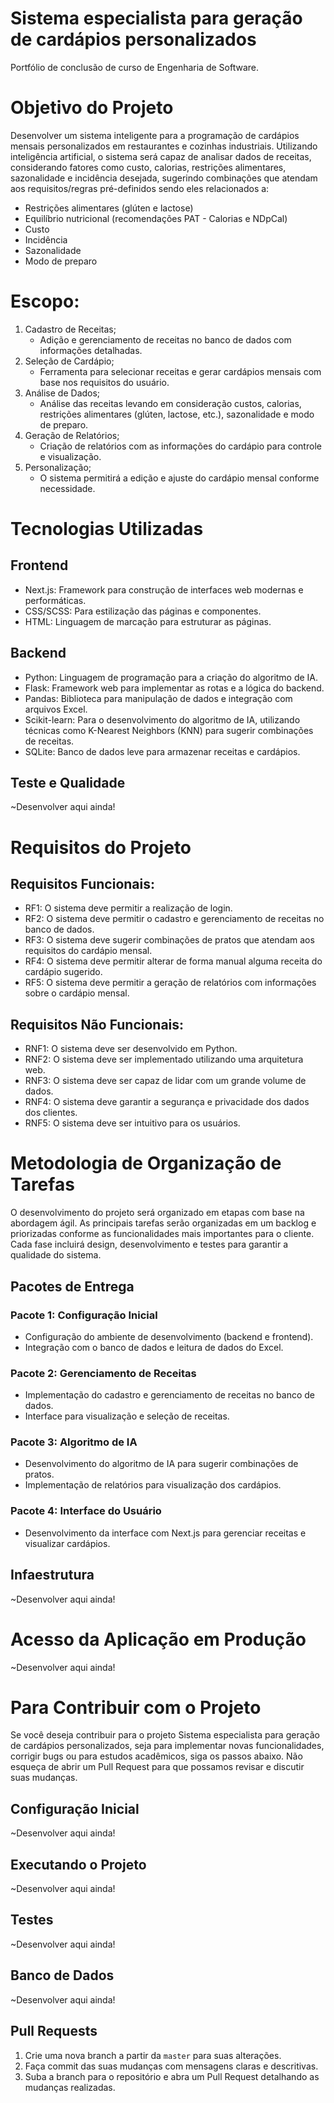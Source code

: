 # Sistema especialista para geração de cardápios personalizados
Portfólio de conclusão de curso de Engenharia de Software.

# Objetivo do Projeto
Desenvolver um sistema inteligente para a programação de cardápios mensais personalizados em restaurantes e cozinhas industriais. Utilizando inteligência artificial, o sistema será capaz de analisar dados de receitas, considerando fatores como custo, calorias, restrições alimentares, sazonalidade e incidência desejada, sugerindo combinações que atendam aos requisitos/regras pré-definidos sendo eles relacionados a:

* Restrições alimentares (glúten e lactose)
* Equilíbrio nutricional (recomendações PAT - Calorias e NDpCal)
* Custo
* Incidência
* Sazonalidade
* Modo de preparo

# Escopo:
1. Cadastro de Receitas;
   * Adição e gerenciamento de receitas no banco de dados com informações detalhadas.
2. Seleção de Cardápio;
   * Ferramenta para selecionar receitas e gerar cardápios mensais com base nos requisitos do usuário.
3. Análise de Dados;
   * Análise das receitas levando em consideração custos, calorias, restrições alimentares (glúten, lactose, etc.), sazonalidade e modo de preparo.
4. Geração de Relatórios;
   * Criação de relatórios com as informações do cardápio para controle e visualização.
5. Personalização;
   * O sistema permitirá a edição e ajuste do cardápio mensal conforme necessidade.

# Tecnologias Utilizadas
## Frontend
* Next.js: Framework para construção de interfaces web modernas e performáticas.
* CSS/SCSS: Para estilização das páginas e componentes.
* HTML: Linguagem de marcação para estruturar as páginas.

## Backend
* Python: Linguagem de programação para a criação do algoritmo de IA.
* Flask: Framework web para implementar as rotas e a lógica do backend.
* Pandas: Biblioteca para manipulação de dados e integração com arquivos Excel.
* Scikit-learn: Para o desenvolvimento do algoritmo de IA, utilizando técnicas como K-Nearest Neighbors (KNN) para sugerir combinações de receitas.
* SQLite: Banco de dados leve para armazenar receitas e cardápios.

## Teste e Qualidade
~Desenvolver aqui ainda!

# Requisitos do Projeto
## Requisitos Funcionais:
* RF1: O sistema deve permitir a realização de login.
* RF2: O sistema deve permitir o cadastro e gerenciamento de receitas no banco de dados.
* RF3: O sistema deve sugerir combinações de pratos que atendam aos requisitos do cardápio mensal.
* RF4: O sistema deve permitir alterar de forma manual alguma receita do cardápio sugerido.
* RF5: O sistema deve permitir a geração de relatórios com informações sobre o cardápio mensal.
## Requisitos Não Funcionais:
* RNF1: O sistema deve ser desenvolvido em Python.
* RNF2: O sistema deve ser implementado utilizando uma arquitetura web.
* RNF3: O sistema deve ser capaz de lidar com um grande volume de dados.
* RNF4: O sistema deve garantir a segurança e privacidade dos dados dos clientes.
* RNF5: O sistema deve ser intuitivo para os usuários.

# Metodologia de Organização de Tarefas
O desenvolvimento do projeto será organizado em etapas com base na abordagem ágil. As principais tarefas serão organizadas em um backlog e priorizadas conforme as funcionalidades mais importantes para o cliente. Cada fase incluirá design, desenvolvimento e testes para garantir a qualidade do sistema.

## Pacotes de Entrega
### Pacote 1: Configuração Inicial
* Configuração do ambiente de desenvolvimento (backend e frontend).
* Integração com o banco de dados e leitura de dados do Excel.

### Pacote 2: Gerenciamento de Receitas
* Implementação do cadastro e gerenciamento de receitas no banco de dados.
* Interface para visualização e seleção de receitas.

### Pacote 3: Algoritmo de IA
* Desenvolvimento do algoritmo de IA para sugerir combinações de pratos.
* Implementação de relatórios para visualização dos cardápios.

### Pacote 4: Interface do Usuário
* Desenvolvimento da interface com Next.js para gerenciar receitas e visualizar cardápios.

## Infaestrutura
~Desenvolver aqui ainda!

# Acesso da Aplicação em Produção
~Desenvolver aqui ainda!

# Para Contribuir com o Projeto
Se você deseja contribuir para o projeto Sistema especialista para geração de cardápios personalizados, seja para implementar novas funcionalidades, corrigir bugs ou para estudos acadêmicos, siga os passos abaixo. Não esqueça de abrir um Pull Request para que possamos revisar e discutir suas mudanças.

## Configuração Inicial
~Desenvolver aqui ainda!

## Executando o Projeto
~Desenvolver aqui ainda!

## Testes
~Desenvolver aqui ainda!

## Banco de Dados
~Desenvolver aqui ainda!

## Pull Requests
1. Crie uma nova branch a partir da `master` para suas alterações.
2. Faça commit das suas mudanças com mensagens claras e descritivas.
3. Suba a branch para o repositório e abra um Pull Request detalhando as mudanças realizadas.
